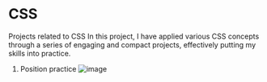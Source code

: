 # CSS
Projects related to CSS
In this project, I have applied various CSS concepts through a series of engaging and compact projects, effectively putting my skills into practice.

1. Position practice
![image](https://github.com/jcamilovallejos/CSS/assets/54046391/1b7575a4-9228-40ad-939a-6a80eb005b0f)
